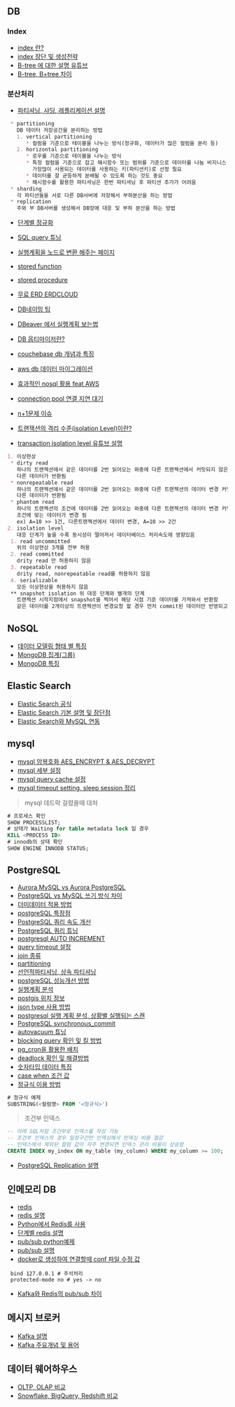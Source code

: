 ## DB

### Index
* [index 란?](https://itholic.github.io/database-index/)
* [index 장단 및 생성전략](https://coding-factory.tistory.com/746)
* [B-tree 에 대한 설명 유튜브](https://youtu.be/bqkcoSm_rCs)
* [B-tree, B+tree 차이](https://ssocoit.tistory.com/217)

### 분산처리
* [파티셔닝, 샤딩, 레플리케이션 설명](https://youtu.be/P7LqaEO-nGU)
```markdown
 * partitioning
   DB 데이터 저장공간을 분리하는 방법
   1. vertical partitioning
      * 컬럼을 기준으로 테이블을 나누는 방식(정규화, 데이터가 많은 컬럼을 분리 등)
   2. horizontal partitioning
      * 로우를 기준으로 테이블을 나누는 방식
      * 특정 컬럼을 기준으로 잡고 해시함수 또는 범위를 기준으로 데이터를 나눔 비지니스 모델에서
        가장많이 사용되는 데이터를 사용하는 키(파티션키)로 선정 필요
      * 데이터를 잘 균등하게 분배될 수 있도록 하는 것도 중요
      * 해시함수를 활용한 파티셔닝은 한번 파티셔닝 후 파티션 추가가 어려움
 * sharding
   각 파티션들을 서로 다른 DB서버에 저장해서 부하분산을 하는 방법
 * replication
   주와 부 DB서버를 생성해서 DB장애 대응 및 부하 분산을 하는 방법
```
* [단계별 정규화](https://minimax95.tistory.com/entry/%EC%A0%95%EA%B7%9C%ED%99%94Normalization-%EA%B0%9C%EB%85%90%EA%B3%BC-%EA%B8%B0%EB%B3%B8-%EA%B3%BC%EC%A0%95)
* [SQL query 튜닝](https://cornswrold.tistory.com/87)
* [실행계획을 노드로 변환 해주는 페이지](https://explain.dalibo.com/)

* [stored function](https://youtu.be/I1jjR58Rzic)
* [stored procedure](https://youtu.be/I1jjR58Rzic)
* [무료 ERD ERDCLOUD](https://www.erdcloud.com/)
* [DB네이밍 팁](https://jang8584.tistory.com/35)
* [DBeaver 에서 실행계획 보는법](http://item.gmarket.co.kr/detailview/item.asp?goodscode=2267277866)
* [DB 옵티마이저란?](https://coding-factory.tistory.com/743)
* [couchebase db 개념과 특징](https://azderica.github.io/02-db-nosql-couchbase/)
* [aws db 데이터 마이그레이션](https://aws.amazon.com/ko/dms/)
* [효과적인 nosql 활용 feat AWS](https://www.youtube.com/watch?v=8rEsuvdL17s) 
* [connection pool 연결 지연 대기](https://engineering-skcc.github.io/cloud/tomcat/apache/DB-Pool-For-Event/)
* [n+1문제 이슈](https://fouaaa.blogspot.com/2021/06/n1.html)
* [트랜잭션의 격리 수준(isolation Level)이란?](https://nesoy.github.io/articles/2019-05/Database-Transaction-isolation)
* [transaction isolation level 유튜브 설명](https://youtu.be/bLLarZTrebU)
```markdown
1. 이상현상
 * dirty read
   하나의 트랜젝션에서 같은 데이터를 2번 읽어오는 와중에 다른 트랜젝션에서 커밋되지 않은 데이터 변경으로 인해
   다른 데이터가 반환됨
 * nonrepeatable read
   하나의 트랜젝션에서 같은 데이터를 2번 읽어오는 와중에 다른 트랜젝션의 데이터 변경 커밋으로 인해
   다른 데이터가 반환됨
 * phantom read
   하나의 트랜젝션의 조건에 데이터를 2번 읽어오는 와중에 다른 트랜젝션의 데이터 변경 커밋으로 인해
   조건에 맞는 데이터가 변경 됨
   ex) A=10 >> 1건, 다른트랜젝션에서 데이터 변경, A=10 >> 2건
2. isolation level
   대응 단계가 높을 수록 동시성이 떨어져서 데이터베이스 처리속도에 영향있음
 1. read uncommitted
   위의 이상현상 3개를 전부 허용
 2. read committed
   drity read 만 허용하지 않음
 3. repeatable read
   drity read, nonrepeatable read를 허용하지 않음
 4. serializable
   모든 이상현상을 허용하지 않음
 ** snapshot isolation 위 대응 단계와 별개의 단계
   트랜젝션 시작지점에서 snapshot을 찍어서 해당 시점 기준 데이터를 가져와서 반환함
   같은 데이터를 2개이상의 트랜젝션이 변경요청 할 경우 먼저 commit된 데이터만 반영되고, 이후는 반영되지 않음
```

## NoSQL
* [데이터 모델링 형태 별 특징](https://bcho.tistory.com/665)
* [MongoDB 집계(그룹)](https://spidyweb.tistory.com/190)
* [MongoDB 특징](https://inpa.tistory.com/entry/MONGO-%F0%9F%93%9A-%EB%AA%BD%EA%B3%A0%EB%94%94%EB%B9%84-%ED%8A%B9%EC%A7%95-%EB%B9%84%EA%B5%90-%EA%B5%AC%EC%A1%B0-NoSQL#%EC%8B%A0%EB%A2%B0%EC%84%B1reliability)

## Elastic Search
* [Elastic Search 공식](https://www.elastic.co/kr/elasticsearch/)
* [Elastic Search 기본 설명 및 장단점](https://jaemunbro.medium.com/elastic-search-%EA%B8%B0%EC%B4%88-%EC%8A%A4%ED%84%B0%EB%94%94-ff01870094f0)
* [Elastic Search와 MySQL 연동](https://m.blog.naver.com/olpaemi/221644176875)

## mysql
* [mysql 암복호화 AES_ENCRYPT & AES_DECRYPT](https://stricky.tistory.com/330)
* [mysql 세부 설정](https://happist.com/577204/db-%ED%8A%9C%EB%8B%9D%EC%9C%BC%EB%A1%9C-mysql-%EC%B5%9C%EC%A0%81%ED%99%94)
* [mysql query cache 설정](https://jupiny.com/2021/01/10/mysql-query-cache-disadvantage/)
* [mysql timeout setting, sleep session 정리](https://sarc.io/index.php/mariadb/1154-sleep-session)

> mysql 데드락 걸렸을때 대처
```sql
# 프로세스 확인
SHOW PROCESSLIST;
# 상태가 Waiting for table metadata lock 일 경우
KILL <PROCESS ID>
# innodb의 상태 확인
SHOW ENGINE INNODB STATUS;
```

## PostgreSQL

* [Aurora MySQL vs Aurora PostgreSQL](https://techblog.woowahan.com/6550/)
* [PostgreSQL vs MySQL 쓰기 방식 차이](https://velog.io/@zihs0822/PostgreSQL-vs-MySQL-%EB%8D%B0%EC%9D%B4%ED%84%B0-%EC%93%B0%EA%B8%B0-%EB%B0%A9%EC%8B%9D)
* [더미데이터 적용 방법](https://feellikeghandi.tistory.com/17)
* [postgreSQL 특장점](https://codecamp.tistory.com/2)
* [PostgreSQL 쿼리 속도 개선](https://hyperconnect.github.io/2020/08/31/improve-slow-query.html)
* [PostgreSQL 쿼리 튜닝](https://velog.io/@doohyunlm/DB-SQL-%ED%8A%9C%EB%8B%9D)
* [postgresql AUTO INCREMENT](https://aspdotnet.tistory.com/2401)
* [query timeout 설정](https://jojoldu.tistory.com/631)
* [join 종류](https://venova.tistory.com/entry/SQL-PostgreSQL-Join-%EC%97%90-%EB%8C%80%ED%95%B4%EC%84%9C)
* [partitioning](https://hides.tistory.com/1040)
* [선언적파티셔닝, 상속 파티셔닝](https://uiandwe.tistory.com/1318)
* [postgreSQL 성능개선 방법](https://uiandwe.tistory.com/1283)
* [실행계획 분석](https://seungtaek-overflow.tistory.com/5)
* [postgis 위치 정보](https://postgis.net/)
* [json type 사용 방법](https://brownbears.tistory.com/504)
* [postgresql 실행 계획 분석, 상황별 실행되는 스캔](https://seungtaek-overflow.tistory.com/5)
* [PostgreSQL synchronous_commit](http://minsql.com/postgres/PostgreSQL-synchronous_commit-%EA%B0%9C%EB%85%90%EB%8F%84/)
* [autovacuum 튜닝](https://nrise.github.io/posts/postgresql-autovacuum/)
* [blocking query 확인 및 킬 방법](https://aws.amazon.com/ko/premiumsupport/knowledge-center/dms-error-canceling-statement-timeout/)
* [pg_cron을 활용한 배치](https://docs.aws.amazon.com/ko_kr/AmazonRDS/latest/UserGuide/PostgreSQL_pg_cron.html)
* [deadlock 확인 및 해결방법](https://aws.amazon.com/ko/premiumsupport/knowledge-center/rds-aurora-postgresql-query-blocked/)
* [숫자타입 데이터 특징](https://www.devkuma.com/docs/postgresql/%EC%88%AB%EC%9E%90-%ED%98%95%EC%8B%9D-integer-decimal-double-precision-%EB%93%B1/)
* [case when 조건 값](https://mine-it-record.tistory.com/418)
* [정규식 이용 방법](https://iyabong.tistory.com/entry/DB-%EC%A0%95%EA%B7%9C%EC%8B%9D-PostgreSQL-%EC%BD%94%EB%93%9C%ED%92%88%EB%AA%85-%EB%AC%B8%EC%9E%90%EC%97%B4%EC%97%90%EC%84%9C-%EC%BD%94%EB%93%9C-%EC%B6%94%EC%B6%9C%ED%95%98%EA%B8%B0)
```SQL
# 정규식 예제
SUBSTRING(<컬럼명> FROM '<정규식>')
```
> 조건부 인덱스
```sql
-- 아래 SQL처럼 조건부로 인덱스를 작성 가능
-- 조건부 인덱스의 경우 일정구간만 인덱싱해서 인덱싱 비용 절감
-- 인덱스에서 제외된 컬럼 값이 자주 변경되면 인덱스 관리 비용이 상승함
CREATE INDEX my_index ON my_table (my_column) WHERE my_column >= 100;
```
* [PostgreSQL Replication 설명](https://feellikeghandi.tistory.com/18)


## 인메모리 DB
* [redis](https://aws.amazon.com/ko/elasticache/what-is-redis/)
* [redis 설명](https://devlog-wjdrbs96.tistory.com/374)
* [Python에서 Redis를 사용](https://soyoung-new-challenge.tistory.com/117)
* [단계별 redis 설명](https://velog.io/@devsh/Redis-1-Redis%EB%9E%80)
* [pub/sub python예제](https://snowdeer.github.io/python/2021/12/22/python-redis-pubsub-example/)
* [pub/sub 설명](http://redisgate.kr/redis/command/pubsub_intro.php)
* [docker로 생성하여 연결할때 conf 파일 수정 값](https://stackoverflow.com/questions/62162222/redis-connection-refused-between-containers)
```
 bind 127.0.0.1 # 주석처리
 protected-mode no # yes -> no
```
* [Kafka와 Redis의 pub/sub 차이](https://medium.com/frientrip/pub-sub-%EC%9E%98-%EC%95%8C%EA%B3%A0-%EC%93%B0%EC%9E%90-de9dc1b9f739)

## 메시지 브로커
* [Kafka 설명](https://galid1.tistory.com/793)
* [Kafka 주요개념 및 용어](https://ifuwanna.tistory.com/487)


## 데이터 웨어하우스
* [OLTP, OLAP 비교](https://too612.tistory.com/511)
* [Snowflake, BigQuery, Redshift 비교](https://giljae.medium.com/snowflake-bigquery-redshift-%EB%B9%84%EA%B5%90-5c585df450b7)

